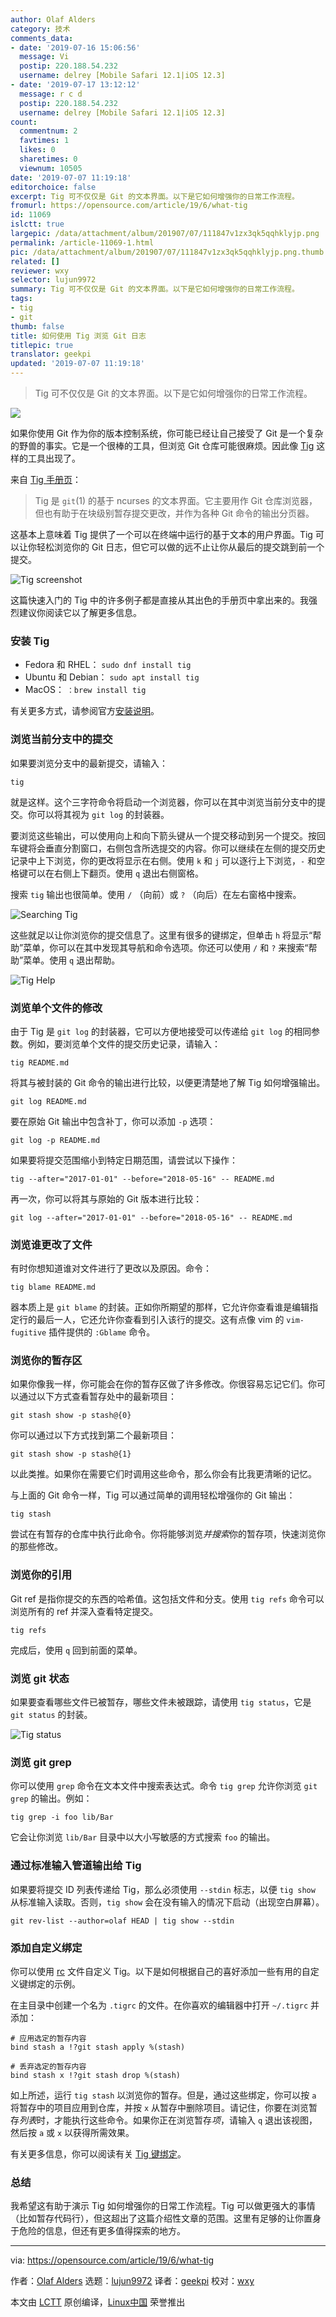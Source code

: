 ```yaml
---
author: Olaf Alders
category: 技术
comments_data:
- date: '2019-07-16 15:06:56'
  message: Vi
  postip: 220.188.54.232
  username: delrey [Mobile Safari 12.1|iOS 12.3]
- date: '2019-07-17 13:12:12'
  message: r c d
  postip: 220.188.54.232
  username: delrey [Mobile Safari 12.1|iOS 12.3]
count:
  commentnum: 2
  favtimes: 1
  likes: 0
  sharetimes: 0
  viewnum: 10505
date: '2019-07-07 11:19:18'
editorchoice: false
excerpt: Tig 可不仅仅是 Git 的文本界面。以下是它如何增强你的日常工作流程。
fromurl: https://opensource.com/article/19/6/what-tig
id: 11069
islctt: true
largepic: /data/attachment/album/201907/07/111847v1zx3qk5qqhklyjp.png
permalink: /article-11069-1.html
pic: /data/attachment/album/201907/07/111847v1zx3qk5qqhklyjp.png.thumb.jpg
related: []
reviewer: wxy
selector: lujun9972
summary: Tig 可不仅仅是 Git 的文本界面。以下是它如何增强你的日常工作流程。
tags:
- tig
- git
thumb: false
title: 如何使用 Tig 浏览 Git 日志
titlepic: true
translator: geekpi
updated: '2019-07-07 11:19:18'
---
```



> 
> Tig 可不仅仅是 Git 的文本界面。以下是它如何增强你的日常工作流程。
> 
> 
> 


![](/data/attachment/album/201907/07/111847v1zx3qk5qqhklyjp.png)


如果你使用 Git 作为你的版本控制系统，你可能已经让自己接受了 Git 是一个复杂的野兽的事实。它是一个很棒的工具，但浏览 Git 仓库可能很麻烦。因此像 [Tig](https://jonas.github.io/tig/) 这样的工具出现了。


来自 [Tig 手册页](http://manpages.ubuntu.com/manpages/bionic/man1/tig.1.html)：



> 
> Tig 是 `git`(1) 的基于 ncurses 的文本界面。它主要用作 Git 仓库浏览器，但也有助于在块级别暂存提交更改，并作为各种 Git 命令的输出分页器。
> 
> 
> 


这基本上意味着 Tig 提供了一个可以在终端中运行的基于文本的用户界面。Tig 可以让你轻松浏览你的 Git 日志，但它可以做的远不止让你从最后的提交跳到前一个提交。


![Tig screenshot](/data/attachment/album/201907/07/111922w78yfrcezh09gi18.jpg "Tig screenshot")


这篇快速入门的 Tig 中的许多例子都是直接从其出色的手册页中拿出来的。我强烈建议你阅读它以了解更多信息。


### 安装 Tig


* Fedora 和 RHEL： `sudo dnf install tig`
* Ubuntu 和 Debian： `sudo apt install tig`
* MacOS： `：brew install tig`


有关更多方式，请参阅官方[安装说明](https://jonas.github.io/tig/INSTALL.html)。


### 浏览当前分支中的提交


如果要浏览分支中的最新提交，请输入：



```
tig
```

就是这样。这个三字符命令将启动一个浏览器，你可以在其中浏览当前分支中的提交。你可以将其视为 `git log` 的封装器。


要浏览这些输出，可以使用向上和向下箭头键从一个提交移动到另一个提交。按回车键将会垂直分割窗口，右侧包含所选提交的内容。你可以继续在左侧的提交历史记录中上下浏览，你的更改将显示在右侧。使用 `k` 和 `j` 可以逐行上下浏览，`-` 和空格键可以在右侧上下翻页。使用 `q` 退出右侧窗格。


搜索 `tig` 输出也很简单。使用 `/` （向前）或 `?` （向后）在左右窗格中搜索。


![Searching Tig](/data/attachment/album/201907/07/111926fdajcz52gczdb8bs.png "Searching Tig")


这些就足以让你浏览你的提交信息了。这里有很多的键绑定，但单击 `h` 将显示“帮助”菜单，你可以在其中发现其导航和命令选项。你还可以使用 `/` 和 `?` 来搜索“帮助”菜单。使用 `q` 退出帮助。


![Tig Help](/data/attachment/album/201907/07/111928z34e4cwe5gi5e8e5.png "Tig Help")


### 浏览单个文件的修改


由于 Tig 是 `git log` 的封装器，它可以方便地接受可以传递给 `git log` 的相同参数。例如，要浏览单个文件的提交历史记录，请输入：



```
tig README.md
```

将其与被封装的 Git 命令的输出进行比较，以便更清楚地了解 Tig 如何增强输出。



```
git log README.md
```

要在原始 Git 输出中包含补丁，你可以添加 `-p` 选项：



```
git log -p README.md
```

如果要将提交范围缩小到特定日期范围，请尝试以下操作：



```
tig --after="2017-01-01" --before="2018-05-16" -- README.md
```

再一次，你可以将其与原始的 Git 版本进行比较：



```
git log --after="2017-01-01" --before="2018-05-16" -- README.md
```

### 浏览谁更改了文件


有时你想知道谁对文件进行了更改以及原因。命令：



```
tig blame README.md
```

器本质上是 `git blame` 的封装。正如你所期望的那样，它允许你查看谁是编辑指定行的最后一人，它还允许你查看到引入该行的提交。这有点像 vim 的 `vim-fugitive` 插件提供的 `:Gblame` 命令。


### 浏览你的暂存区


如果你像我一样，你可能会在你的暂存区做了许多修改。你很容易忘记它们。你可以通过以下方式查看暂存处中的最新项目：



```
git stash show -p stash@{0}
```

你可以通过以下方式找到第二个最新项目：



```
git stash show -p stash@{1}
```

以此类推。如果你在需要它们时调用这些命令，那么你会有比我更清晰的记忆。


与上面的 Git 命令一样，Tig 可以通过简单的调用轻松增强你的 Git 输出：



```
tig stash
```

尝试在有暂存的仓库中执行此命令。你将能够浏览*并搜索*你的暂存项，快速浏览你的那些修改。


### 浏览你的引用


Git ref 是指你提交的东西的哈希值。这包括文件和分支。使用 `tig refs` 命令可以浏览所有的 ref 并深入查看特定提交。



```
tig refs
```

完成后，使用 `q` 回到前面的菜单。


### 浏览 git 状态


如果要查看哪些文件已被暂存，哪些文件未被跟踪，请使用 `tig status`，它是 `git status` 的封装。


![Tig status](/data/attachment/album/201907/07/111934kc99omloqorykps7.png "Tig status")


### 浏览 git grep


你可以使用 `grep` 命令在文本文件中搜索表达式。命令 `tig grep` 允许你浏览 `git grep` 的输出。例如：



```
tig grep -i foo lib/Bar
```

它会让你浏览 `lib/Bar` 目录中以大小写敏感的方式搜索 `foo` 的输出。


### 通过标准输入管道输出给 Tig


如果要将提交 ID 列表传递给 Tig，那么必须使用 `--stdin` 标志，以便 `tig show` 从标准输入读取。否则，`tig show` 会在没有输入的情况下启动（出现空白屏幕）。



```
git rev-list --author=olaf HEAD | tig show --stdin
```

### 添加自定义绑定


你可以使用 [rc](https://en.wikipedia.org/wiki/Run_commands) 文件自定义 Tig。以下是如何根据自己的喜好添加一些有用的自定义键绑定的示例。


在主目录中创建一个名为 `.tigrc` 的文件。在你喜欢的编辑器中打开 `~/.tigrc` 并添加：



```
# 应用选定的暂存内容
bind stash a !?git stash apply %(stash)

# 丢弃选定的暂存内容
bind stash x !?git stash drop %(stash)
```

如上所述，运行 `tig stash` 以浏览你的暂存。但是，通过这些绑定，你可以按 `a` 将暂存中的项目应用到仓库，并按 `x` 从暂存中删除项目。请记住，你要在浏览暂存*列表*时，才能执行这些命令。如果你正在浏览暂存*项*，请输入 `q` 退出该视图，然后按 `a` 或 `x` 以获得所需效果。


有关更多信息，你可以阅读有关 [Tig 键绑定](https://github.com/jonas/tig/wiki/Bindings)。


### 总结


我希望这有助于演示 Tig 如何增强你的日常工作流程。Tig 可以做更强大的事情（比如暂存代码行），但这超出了这篇介绍性文章的范围。这里有足够的让你置身于危险的信息，但还有更多值得探索的地方。




---


via: <https://opensource.com/article/19/6/what-tig>


作者：[Olaf Alders](https://opensource.com/users/oalders/users/mbbroberg/users/marcobravo) 选题：[lujun9972](https://github.com/lujun9972) 译者：[geekpi](https://github.com/geekpi) 校对：[wxy](https://github.com/wxy)


本文由 [LCTT](https://github.com/LCTT/TranslateProject) 原创编译，[Linux中国](https://linux.cn/) 荣誉推出